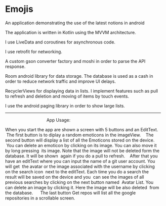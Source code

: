 # Emojis
An application demonstrating the use of the latest notions in android

The application is written in Kotlin using the MVVM architecture.

I use LiveData and coroutines for asynchronous code.

I use retrofit for networking.

A custom gson converter factory and moshi in order to parse the API response.

Room android library for data storage. The database is used as a cash 
in order to reduce network traffic and improve UI delays.


RecyclerViews for displaying data in lists. I implement features such as
pull to refresh and deletion and moving of items by touch events.

I use the android paging library in order to show large lists.

-----------------------------------------------------------------------------

                                  App Usage:

When you start the app are shown a screen with 5 buttons and an EditText.
 
 The first button is to diplay a random emoticons in the imageView.
 
 The second button will display a list of all the Emoticons stored on the device.
 You can delete an emoticon by clicking on its image. You can also move it by long pressing 
 its image. Note that the image will not be deleted form the database. It will be shown
 again if you do a pull to refresh.
 
 After that you have an editText where you can input the name of a git user account. You will get 
 the avatar or the image associated with the username by clicking on the search icon
 next to the editText. Each time you do a search the result will be saved on the device and you 
 can see the images of all previous searches by clicking on the next button named
 Avatar List. You can delete an image by clicking it. Here the image will be also deleted
 from the database.
 
 
 The last button Get repos will list all the google repositories in a scrollable screen.


